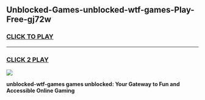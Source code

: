 
## Unblocked-Games-unblocked-wtf-games-Play-Free-gj72w
<h3>
<a href="https://premium76.site?title=unblocked-wtf-games&ref=17A">CLICK TO PLAY</a></h3>
<hr>

<h3>
<a href="https://premium76.site?title=unblocked-wtf-games&ref=17A">CLICK 2 PLAY</a>
  
</h3>

<a href="https://premium76.site?title=unblocked-wtf-games&ref=17A"><img src="https://clearcache.store/games.png"></a>


**unblocked-wtf-games games unblocked: Your Gateway to Fun and Accessible Online Gaming**
